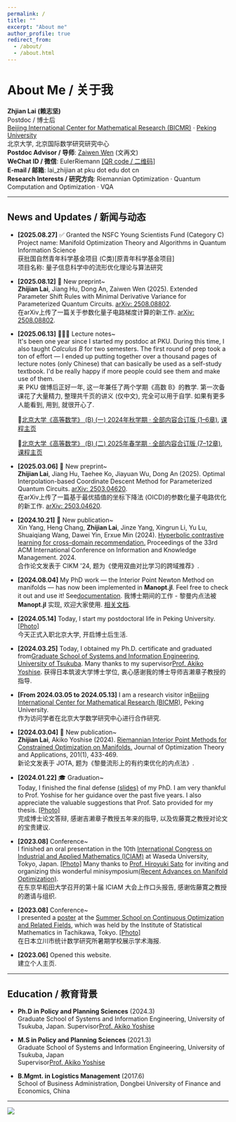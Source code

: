 ```yaml
---
permalink: /
title: ""
excerpt: "About me"
author_profile: true
redirect_from: 
  - /about/
  - /about.html
---
```


# About Me / 关于我

**Zhjian Lai (赖志坚)**  
Postdoc / 博士后  
[Beijing International Center for Mathematical Research (BICMR)](http://bicmr.pku.edu.cn/) · [Peking University](https://english.pku.edu.cn/)  \
北京大学, 北京国际数学研究研究中心 \
**Postdoc Advisor / 导师**: [Zaiwen Wen](http://faculty.bicmr.pku.edu.cn/~wenzw/) (文再文)  
**WeChat ID / 微信**: EulerRiemann [[QR code / 二维码]](https://galvinlai.github.io/images/qr_code_300.jpg)  
**E-mail / 邮箱**: lai_zhijian at pku dot edu dot cn  
**Research Interests / 研究方向**: Riemannian Optimization · Quantum Computation and Optimization · VQA  

---

## News and Updates / 新闻与动态


- **[2025.08.27]** ✅ Granted the NSFC Young Scientists Fund (Category C) \
Project name: Manifold Optimization Theory and Algorithms in Quantum Information Science\
获批国自然青年科学基金项目 (C类)[原青年科学基金项目] \
项目名称: 量子信息科学中的流形优化理论与算法研究

- **[2025.08.12]** 📄 New preprint~ \
**Zhijian Lai**, Jiang Hu, Dong An, Zaiwen Wen (2025). Extended Parameter Shift Rules with Minimal Derivative Variance for Parameterized Quantum Circuits. [arXiv: 2508.08802](https://arxiv.org/abs/2508.08802). \
在arXiv上传了一篇关于参数化量子电路梯度计算的新工作. [arXiv: 2508.08802](https://arxiv.org/abs/2508.08802).

- **[2025.06.13]** 🧑🏻‍🏫 Lecture notes~ \
It's been one year since I started my postdoc at PKU. During this time, I also taught *Calculus B* for two semesters. The first round of prep took a ton of effort — I ended up putting together over a thousand pages of lecture notes (only Chinese) that can basically be used as a self-study textbook. I'd be really happy if more people could see them and make use of them. \
来 PKU 做博后正好一年, 这一年兼任了两个学期《高数 B》的教学. 第一次备课花了大量精力, 整理共千页的讲义 (仅中文), 完全可以用于自学. 如果有更多人能看到, 用到, 就很开心了.

  📘[北京大学《高等数学》 (B) (一) 2024年秋学期 · 全部内容合订版 (1–6章)](https://gitee.com/galvin-lai/Advanced-Mathematics-Class-B-07/raw/master/AM-B-1-PKU-ALL.pdf), [课程主页](https://gitee.com/galvin-lai/Advanced-Mathematics-Class-B-07)  

  📘[北京大学《高等数学》 (B) (二) 2025年春学期 · 全部内容合订版 (7–12章)](https://gitee.com/galvin-lai/Advanced-Mathematics-Class-B2-07/raw/master/AM-B-2-PKU-ALL.pdf), [课程主页](https://gitee.com/galvin-lai/Advanced-Mathematics-Class-B2-07)  

- **[2025.03.06]** 📄 New preprint~ \
**Zhijian Lai**, Jiang Hu, Taehee Ko, Jiayuan Wu, Dong An (2025). Optimal Interpolation-based Coordinate Descent Method for Parameterized Quantum Circuits. [arXiv: 2503.04620](https://arxiv.org/abs/2503.04620). \
在arXiv上传了一篇基于最优插值的坐标下降法 (OICD)的参数化量子电路优化的新工作. [arXiv: 2503.04620](https://arxiv.org/abs/2503.04620).

- **[2024.10.21]** 📄 New publication~ \
Xin Yang, Heng Chang, **Zhijian Lai**, Jinze Yang, Xingrun Li, Yu Lu, Shuaiqiang Wang, Dawei Yin, Erxue Min (2024). [Hyperbolic contrastive learning for cross-domain recommendation.](https://dl.acm.org/doi/abs/10.1145/3627673.3679572) Proceedings of the 33rd ACM International Conference on Information and Knowledge Management. 2024. \
合作论文发表于 CIKM '24, 题为《使用双曲对比学习的跨域推荐》.

- **[2024.08.04]** My PhD work — the Interior Point Newton Method on manifolds — has now been implemented in **Manopt.jl**. Feel free to check it out and use it! See[documentation](https://manoptjl.org/stable/solvers/interior_point_Newton/).
我博士期间的工作 - 黎曼内点法被 **Manopt.jl** 实现, 欢迎大家使用. [相关文档](https://manoptjl.org/stable/solvers/interior_point_Newton/).

- **[2024.05.14]** Today, I start my postdoctoral life in Peking University. [[Photo]](https://galvinlai.github.io/images/weiming_lake_20240516092531.jpg)  
今天正式入职北京大学, 开启博士后生活. 

- **[2024.03.25]** Today, I obtained my Ph.D. certificate and graduated from[Graduate School of Systems and Information Engineering](https://www.sie.tsukuba.ac.jp/eng/), [University of Tsukuba](https://www.tsukuba.ac.jp/en/). Many thanks to my supervisor[Prof. Akiko Yoshise](https://infoshako.sk.tsukuba.ac.jp/~yoshise/). 
获得日本筑波大学博士学位, 衷心感谢我的博士导师吉濑章子教授的指导. 

- **[From 2024.03.05 to 2024.05.13]** I am a research visitor in[Beijing International Center for Mathematical Research (BICMR)](https://bicmr.pku.edu.cn/), Peking University. \
作为访问学者在北京大学数学研究中心进行合作研究. 

- **[2024.03.04]** 📄 New publication~ \
**Zhijian Lai**, Akiko Yoshise (2024). [Riemannian Interior Point Methods for Constrained Optimization on Manifolds.](https://doi.org/10.1007/s10957-024-02403-8) Journal of Optimization Theory and Applications, 201(1), 433-469. \
新论文发表于 JOTA, 题为《黎曼流形上的有约束优化的内点法》.

- **[2024.01.22]** 🎓 Graduation~ \
Today, I finished the final defense [(slides)](https://galvinlai.github.io/files/slides/2024_01_22_PhD_FinalDefense.pdf) of my PhD. I am very thankful to Prof. Yoshise for her guidance over the past five years. I also appreciate the valuable suggestions that Prof. Sato provided for my thesis. [[Photo]](https://galvinlai.github.io/images/sato_yoshise_lai_2024-01-22.jpg)  
  完成博士论文答辩, 感谢吉濑章子教授五年来的指导, 以及佐藤寛之教授对论文的宝贵建议. 

- **[2023.08]** Conference~ \
I finished an oral presentation in the 10th [International Congress on Industrial and Applied Mathematics (ICIAM)](https://iciam2023.org/) at Waseda University, Tokyo, Japan. [[Photo]](https://galvinlai.github.io/images/ICIAM2023.jpg) Many thanks to [Prof. Hiroyuki Sato](https://sites.google.com/site/hiroyukisatoeng/home) for inviting and organizing this wonderful minisymposium[(Recent Advances on Manifold Optimization)](https://iciam2023.org/registered_data?id=01064). \
在东京早稻田大学召开的第十届 ICIAM 大会上作口头报告, 感谢佐藤寛之教授的邀请与组织. 

- **[2023.08]** Conference~ \
I presented a [poster](https://galvinlai.github.io/talks/) at the [Summer School on Continuous Optimization and Related Fields](https://www.ism.ac.jp/~mirai/sscoke/2023/),  which was held by the Institute of Statistical Mathematics in Tachikawa, Tokyo. [[Photo]](https://galvinlai.github.io/images/2023-08-11-sscoke-group-photo-b.jpg) \
在日本立川市统计数学研究所暑期学校展示学术海报. 

- **[2023.06]** Opened this website. \
  建立个人主页. 

---

## Education / 教育背景

- **Ph.D in Policy and Planning Sciences** (2024.3)  
  Graduate School of Systems and Information Engineering, University of Tsukuba, Japan. 
  Supervisor[Prof. Akiko Yoshise](https://infoshako.sk.tsukuba.ac.jp/~yoshise/)   

- **M.S in Policy and Planning Sciences** (2021.3)  
  Graduate School of Systems and Information Engineering, University of Tsukuba, Japan  
  Supervisor[Prof. Akiko Yoshise](https://infoshako.sk.tsukuba.ac.jp/~yoshise/)

- **B.Mgmt. in Logistics Management** (2017.6)  
  School of Business Administration, Dongbei University of Finance and Economics, China  

---

<a href='https://clustrmaps.com/site/1bv2n'  title='Visit tracker / 访问统计'>
  <img src='//clustrmaps.com/map_v2.png? cl=ffffff&w=300&t=n&d=J6_1YGeLg-J7t5ToGOrm1lj_HeE4j7CR-SSuDJOBqso&co=2d78ad&ct=ffffff'/>
</a>

